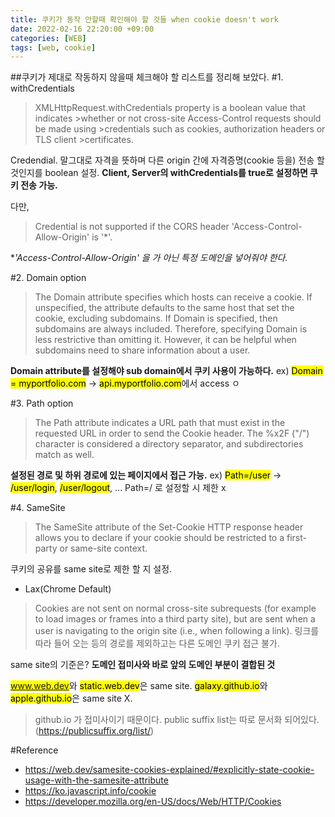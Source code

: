 ```yaml
---
title: 쿠키가 동작 안할때 확인해야 할 것들 when cookie doesn't work
date: 2022-02-16 22:20:00 +09:00
categories: [WEB]
tags: [web, cookie]
---
```


##쿠키가 제대로 작동하지 않을때 체크해야 할 리스트를 정리해 보았다.
#1. withCredentials
>XMLHttpRequest.withCredentials property is a boolean value that indicates     >whether or not cross-site Access-Control requests should be made using      >credentials such as cookies, authorization headers or TLS client            >certificates.

Credendial. 말그대로 자격을 뜻하며 
다른 origin 간에 자격증명(cookie 등을) 전송 할 것인지를 boolean 설정. 
**Client, Server의 withCredentials를 true로 설정하면 쿠키 전송 가능.**

다만, 
>Credential is not supported if the CORS header 'Access-Control-Allow-Origin' is '*'.

**'Access-Control-Allow-Origin' 을 *가 아닌 특정 도메인을 넣어줘야 한다.**

#2. Domain option
>The Domain attribute specifies which hosts can receive a cookie. If unspecified, the attribute defaults to the same host that set the cookie, excluding subdomains. If Domain is specified, then subdomains are always included. Therefore, specifying Domain is less restrictive than omitting it. However, it can be helpful when subdomains need to share information about a user.

**Domain attribute를 설정해야 sub domain에서 쿠키 사용이 가능하다.**
ex) <mark>Domain = myportfolio.com</mark> -> <mark>api.myportfolio.com</mark>에서 access ㅇ

#3. Path option
>The Path attribute indicates a URL path that must exist in the requested URL in order to send the Cookie header. The %x2F ("/") character is considered a directory separator, and subdirectories match as well.

**설정된 경로 및 하위 경로에 있는 페이지에서 접근 가능.**
ex) <mark>Path=/user</mark> -> <mark>/user/login</mark>, <mark>/user/logout</mark>, ...
Path=/ 로 설정할 시 제한 x

#4. SameSite
>The SameSite attribute of the Set-Cookie HTTP response header allows you to declare if your cookie should be restricted to a first-party or same-site context.

쿠키의 공유를 same site로 제한 할 지 설정.
- Lax(Chrome Default)
>Cookies are not sent on normal cross-site subrequests (for example to load images or frames into a third party site), but are sent when a user is navigating to the origin site (i.e., when following a link).
링크를 따라 들어 오는 등의 경로를 제외하고는 다른 도메인 쿠키 접근 불가.

same site의 기준은?
**도메인 접미사와 바로 앞의 도메인 부분이 결합된 것**

<mark>www.web.dev</mark>와  <mark>static.web.dev</mark>은 same site.
<mark>galaxy.github.io</mark>와  <mark>apple.github.io</mark>은 same site X.
>github.io 가 접미사이기 때문이다.
>public suffix list는 따로 문서화 되어있다. (https://publicsuffix.org/list/)


#Reference
- https://web.dev/samesite-cookies-explained/#explicitly-state-cookie-usage-with-the-samesite-attribute
- https://ko.javascript.info/cookie
- https://developer.mozilla.org/en-US/docs/Web/HTTP/Cookies






